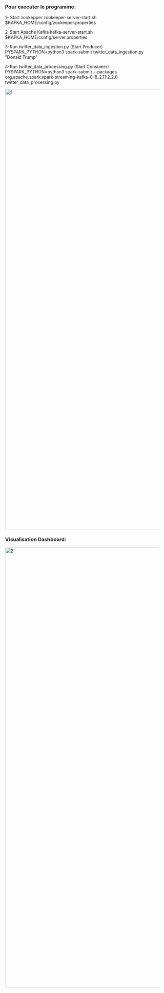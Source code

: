 ### Pour executer le programme:

1- Start zookepper
zookeeper-server-start.sh  $KAFKA_HOME/config/zookeeper.properties

2-Start Apache Kafka
kafka-server-start.sh $KAFKA_HOME/config/server.properties

3-Run twitter_data_ingestion.py (Start Producer)
PYSPARK_PYTHON=python3 spark-submit twitter_data_ingestion.py "Donald Trump"

4-Run twitter_data_processing.py (Start Consumer)
PYSPARK_PYTHON=python3 spark-submit --packages org.apache.spark:spark-streaming-kafka-0-8_2.11:2.2.0  twitter_data_processing.py

<img width="1440" alt="1" src="https://user-images.githubusercontent.com/16276182/37610932-dbce60b0-2b98-11e8-9a05-78f1e45ba2d1.png">

### Visualisation Dashboard:

<img width="1440" alt="2" src="https://user-images.githubusercontent.com/16276182/37610964-febb10be-2b98-11e8-9a2b-545490d99d1d.png">

